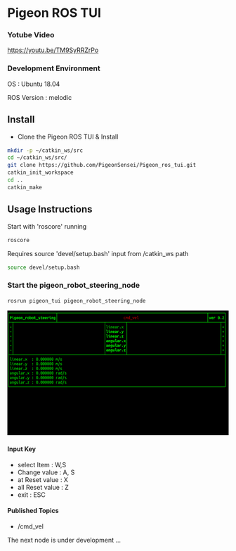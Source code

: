 # Pigeon ROS TUI

### Yotube Video
   https://youtu.be/TM9SyRRZrPo

### Development Environment

   OS : Ubuntu 18.04

   ROS Version : melodic
   
## Install

   - Clone the Pigeon ROS TUI & Install
   ```bash
   mkdir -p ~/catkin_ws/src
   cd ~/catkin_ws/src/
   git clone https://github.com/PigeonSensei/Pigeon_ros_tui.git
   catkin_init_workspace
   cd ..
   catkin_make 
   ```

## Usage Instructions
   Start with 'roscore' running
   ```bash
   roscore
   ```

   Requires source 'devel/setup.bash' input from /catkin_ws path
   ```bash
   source devel/setup.bash
   ```
### Start the pigeon_robot_steering_node

```bash
rosrun pigeon_tui pigeon_robot_steering_node
```
![pigeon_robot_steering_demo](./demo/pigeon_robot_steering_node.gif)
#### Input Key
- select Item : W,S
- Change value : A, S
- at Reset value : X
- all Reset value : Z
- exit : ESC
#### Published Topics
- /cmd_vel


The next node is under development ...

   
